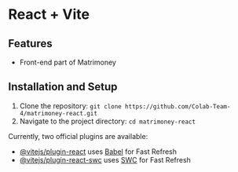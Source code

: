 # React + Vite

## Features

- Front-end part of Matrimoney

## Installation and Setup

1. Clone the repository:
   `git clone https://github.com/Colab-Team-4/matrimoney-react.git`
2. Navigate to the project directory:
   `cd matrimoney-react`

Currently, two official plugins are available:

- [@vitejs/plugin-react](https://github.com/vitejs/vite-plugin-react/blob/main/packages/plugin-react/README.md) uses [Babel](https://babeljs.io/) for Fast Refresh
- [@vitejs/plugin-react-swc](https://github.com/vitejs/vite-plugin-react-swc) uses [SWC](https://swc.rs/) for Fast Refresh
